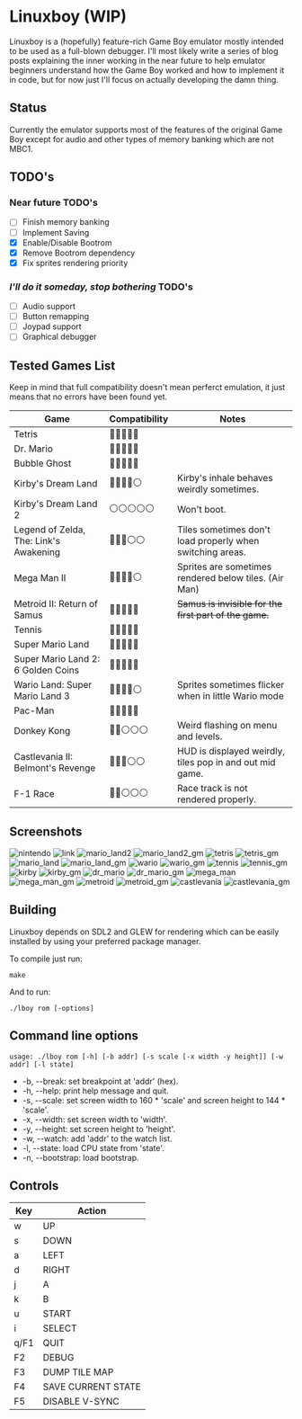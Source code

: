 # Linuxboy (WIP)
Linuxboy is a (hopefully) feature-rich Game Boy emulator mostly intended to be used as a full-blown debugger. I'll most likely write a series of blog posts explaining the inner working in the near future to help emulator beginners understand how the Game Boy worked and how to implement it in code, but for now just I'll focus on actually developing the damn thing.

## Status
Currently the emulator supports most of the features of the original Game Boy except for audio and other types of memory banking which are not MBC1.

## TODO's
### Near future TODO's
- [ ] Finish memory banking
- [ ] Implement Saving
- [x] Enable/Disable Bootrom
- [x] Remove Bootrom dependency
- [x] Fix sprites rendering priority

### *I'll do it someday, stop bothering* TODO's
- [ ] Audio support
- [ ] Button remapping
- [ ] Joypad support
- [ ] Graphical debugger

## Tested Games List
Keep in mind that full compatibility doesn't mean perferct emulation, it just means that no errors have been found yet.


| Game | Compatibility | Notes |
| --- | --- | --- |
| Tetris                                     | 🔵🔵🔵🔵🔵 |    |
| Dr. Mario                                  | 🔵🔵🔵🔵🔵 |    |
| Bubble Ghost                               | 🔵🔵🔵🔵🔵 |    |
| Kirby's Dream Land                         | 🔵🔵🔵🔵⚪️ |   Kirby's inhale behaves weirdly sometimes. |
| Kirby's Dream Land 2                       | ⚪️⚪️⚪️⚪️⚪️ |   Won't boot. |
| Legend of Zelda, The: Link's Awakening     | 🔵🔵🔵⚪️⚪️ |   Tiles sometimes don't load properly when switching areas. |
| Mega Man II                                | 🔵🔵🔵🔵⚪️ |   Sprites are sometimes rendered below tiles. (Air Man) |
| Metroid II: Return of Samus                | 🔵🔵🔵🔵️🔵|   ~~Samus is invisible for the first part of the game.~~ |
| Tennis                                     | 🔵🔵🔵🔵🔵 |    |
| Super Mario Land                           | 🔵🔵🔵🔵🔵 |    |
| Super Mario Land 2: 6 Golden Coins         | 🔵🔵🔵🔵🔵 |    |
| Wario Land: Super Mario Land 3             | 🔵🔵🔵🔵⚪️ |   Sprites sometimes flicker when in little Wario mode |
| Pac-Man                                    | 🔵🔵🔵🔵🔵 |    |
| Donkey Kong                                | 🔵🔵️⚪️️⚪️⚪️ |   Weird flashing on menu and levels. |
| Castlevania II: Belmont's Revenge          | 🔵🔵🔵⚪️⚪️ |   HUD is displayed weirdly, tiles pop in and out mid game. |
| F-1 Race                                   | 🔵🔵️️⚪️⚪️⚪️ |   Race track is not rendered properly. |

## Screenshots
![nintendo](img/nintendo.png)
![link](img/link.png)
![mario_land2](img/mario_land_2.png)
![mario_land2_gm](img/mario_land_2_gm.png)
![tetris](img/tetris.png)
![tetris_gm](img/tetris_gm.png)
![mario_land](img/mario_land.png)
![mario_land_gm](img/mario_land_gm.png)
![wario](img/wario.png)
![wario_gm](img/wario_gm.png)
![tennis](img/tennis.png)
![tennis_gm](img/tennis_gm.png)
![kirby](img/kirby.png)
![kirby_gm](img/kirby_gm.png)
![dr_mario](img/dr_mario.png)
![dr_mario_gm](img/dr_mario_gm.png)
![mega_man](img/mega_man.png)
![mega_man_gm](img/mega_man_gm.png)
![metroid](img/metroid.png)
![metroid_gm](img/metroid_gm.png)
![castlevania](img/castlevania.png)
![castlevania_gm](img/castlevania_gm.png)

## Building
Linuxboy depends on SDL2 and GLEW for rendering which can be easily installed by using your preferred package manager.

To compile just run:
```
make
```
And to run:
```
./lboy rom [-options]
```

## Command line options
```
usage: ./lboy rom [-h] [-b addr] [-s scale [-x width -y height]] [-w addr] [-l state]
```

- -b, --break:     set breakpoint at 'addr' (hex).
- -h, --help:      print help message and quit.
- -s, --scale:     set screen width to 160 * 'scale' and screen height to 144 * 'scale'.
- -x, --width:     set screen width to 'width'.
- -y, --height:    set screen height to 'height'.
- -w, --watch:     add 'addr' to the watch list.
- -l, --state:     load CPU state from 'state'.
- -n, --bootstrap: load bootstrap.

## Controls
| Key | Action |
| --- | --- |
| w   | UP |
| s   | DOWN |
| a   | LEFT |
| d   | RIGHT |
| j   | A |
| k   | B |
| u   | START |
| i   | SELECT |
| q/F1 | QUIT |
| F2  | DEBUG |
| F3  | DUMP TILE MAP |
| F4  | SAVE CURRENT STATE |
| F5  | DISABLE V-SYNC |

